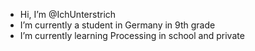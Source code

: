 - Hi, I’m @IchUnterstrich
- I’m currently a student in Germany in 9th grade
- I’m currently learning Processing in school and private

<!---
IchUnterstrich/IchUnterstrich is a ✨ special ✨ repository because its `README.md` (this file) appears on your GitHub profile.
You can click the Preview link to take a look at your changes.
--->

